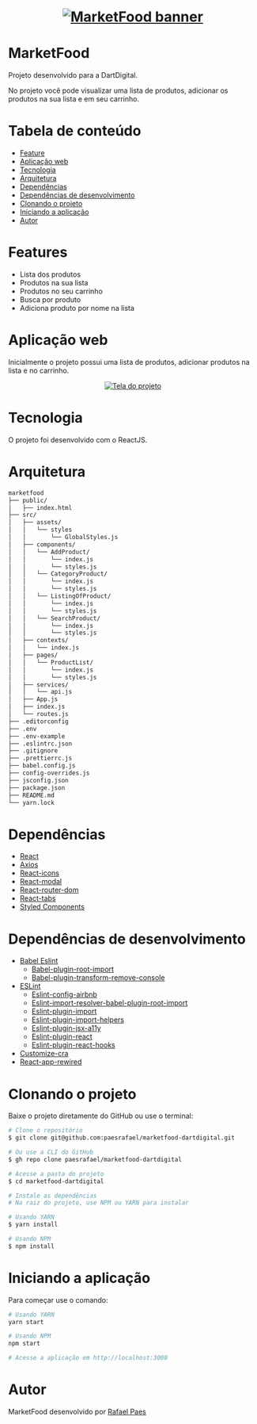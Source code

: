 <h1 align="center">
  <a href="#">
    <img src="https://assets.pointec.dev/image/marketfood-banner.png" alt="MarketFood banner" />
  </a>
</h1>

# MarketFood

Projeto desenvolvido para a DartDigital.

No projeto você pode visualizar uma lista de produtos, adicionar os produtos na sua lista e em seu carrinho.

# Tabela de conteúdo

- [Feature](#Features)
- [Aplicação web](#Aplicação-web)
- [Tecnologia](#Tecnologia)
- [Arquitetura](#Arquitetura)
- [Dependências](#Dependências)
- [Dependências de desenvolvimento](#Dependências-de-desenvolvimento)
- [Clonando o projeto](#Clonando-o-projeto)
- [Iniciando a aplicação](#Iniciando-a-aplicação)
- [Autor](#Autor)

# Features

- Lista dos produtos
- Produtos na sua lista
- Produtos no seu carrinho
- Busca por produto
- Adiciona produto por nome na lista

# Aplicação web

Inicialmente o projeto possui uma lista de produtos, adicionar produtos na lista e no carrinho.

<p align="center">
  <a href="#" target="_blank">
    <img src="https://assets.pointec.dev/image/marketfood-tela.png" alt="Tela do projeto" />
  </a>
</p>

# Tecnologia

O projeto foi desenvolvido com o ReactJS.

# Arquitetura

```bash
marketfood
├── public/
│   ├── index.html
├── src/
│   ├── assets/
│   │   └── styles
│   │       └── GlobalStyles.js
│   ├── components/
│   │   └── AddProduct/
│   │       └── index.js
│   │       └── styles.js
│   │   └── CategoryProduct/
│   │       └── index.js
│   │       └── styles.js
│   │   └── ListingOfProduct/
│   │       └── index.js
│   │       └── styles.js
│   │   └── SearchProduct/
│   │       └── index.js
│   │       └── styles.js
│   ├── contexts/
│   │   └── index.js
│   ├── pages/
│   │   └── ProductList/
│   │       └── index.js
│   │       └── styles.js
│   ├── services/
│   │   └── api.js
│   ├── App.js
│   ├── index.js
│   └── routes.js
├── .editorconfig
├── .env
├── .env-example
├── .eslintrc.json
├── .gitignore
├── .prettierrc.js
├── babel.config.js
├── config-overrides.js
├── jsconfig.json
├── package.json
├── README.md
└── yarn.lock
```

# Dependências

- [React](https://reactjs.org)
- [Axios](https://www.npmjs.com/package/axios)
- [React-icons](https://react-icons.github.io/react-icons/)
- [React-modal]()
- [React-router-dom](https://www.npmjs.com/package/react-router-dom)
- [React-tabs]()
- [Styled Components](https://github.com/styled-components/styled-components)

# Dependências de desenvolvimento

- [Babel Eslint](https://github.com/babel/babel-eslint)
  - [Babel-plugin-root-import](https://github.com/entwicklerstube/babel-plugin-root-import)
  - [Babel-plugin-transform-remove-console](https://github.com/babel/minify/tree/master/packages/babel-plugin-transform-remove-console)
- [ESLint](https://eslint.org/)
  - [Eslint-config-airbnb](https://github.com/airbnb/javascript/tree/master/packages/eslint-config-airbnb)
  - [Eslint-import-resolver-babel-plugin-root-import](https://github.com/olalonde/eslint-import-resolver-babel-root-import)
  - [Eslint-plugin-import](https://github.com/benmosher/eslint-plugin-import)
  - [Eslint-plugin-import-helpers](https://github.com/Tibfib/eslint-plugin-import-helpers)
  - [Eslint-plugin-jsx-a11y](https://github.com/evcohen/eslint-plugin-jsx-a11y)
  - [Eslint-plugin-react](https://github.com/yannickcr/eslint-plugin-react)
  - [Eslint-plugin-react-hooks](https://www.npmjs.com/package/eslint-plugin-react-hooks)
- [Customize-cra](https://www.npmjs.com/package/customize-cra)
- [React-app-rewired](https://www.npmjs.com/package/react-app-rewired)

# Clonando o projeto

Baixe o projeto diretamente do GitHub ou use o terminal:

```bash
# Clone o repositório
$ git clone git@github.com:paesrafael/marketfood-dartdigital.git

# Ou use a CLI do GitHub
$ gh repo clone paesrafael/marketfood-dartdigital

# Acesse a pasta do projeto
$ cd marketfood-dartdigital

# Instale as dependências
# Na raiz do projeto, use NPM ou YARN para instalar

# Usando YARN
$ yarn install

# Usando NPM
$ npm install
```

# Iniciando a aplicação

Para começar use o comando:

```bash
# Usando YARN
yarn start

# Usando NPM
npm start

# Acesse a aplicação em http://localhost:3000
```

# Autor

MarketFood desenvolvido por [Rafael Paes](https://github.com/paesrafael/)
